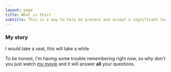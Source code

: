```yaml
---
layout: page
title: What is this?
subtitle: This is a way to help me process and accept a significant lose in my life.
---
```


### My story

I would take a seat, this will take a while

To be honest, I'm having some trouble remembering right now, so why don't you just watch [my movie](https://en.wikipedia.org/wiki/The_Princess_Bride_%28film%29) and it will answer **all** your questions.
